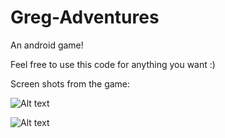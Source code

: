 # Greg-Adventures
An android game!

Feel free to use this code for anything you want :)

Screen shots from the game:

![Alt text](
https://s23.postimg.org/7tp8sbu2z/Greg_Adventures_cover.jpg "Yoav Franco - Greg Adventures")

![Alt text](https://s24.postimg.org/sb3b0yyut/greglogo2.png "Yoav Franco - In-game experience")
